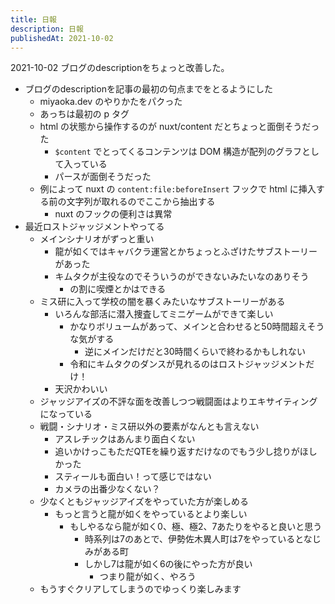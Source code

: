 ```yaml
---
title: 日報
description: 日報
publishedAt: 2021-10-02
---
```


2021-10-02 ブログのdescriptionをちょっと改善した。

- ブログのdescriptionを記事の最初の句点までをとるようにした
  - miyaoka.dev のやりかたをパクった
  - あっちは最初の p タグ
  - html の状態から操作するのが nuxt/content だとちょっと面倒そうだった
    -  `$content` でとってくるコンテンツは DOM 構造が配列のグラフとして入っている
      - パースが面倒そうだった
  - 例によって nuxt の `content:file:beforeInsert` フックで html に挿入する前の文字列が取れるのでここから抽出する
    - nuxt のフックの便利さは異常
- 最近ロストジャッジメントやってる
  - メインシナリオがずっと重い
    - 龍が如くではキャバクラ運営とかちょっとふざけたサブストーリーがあった
    - キムタクが主役なのでそういうのができないみたいなのありそう
      - の割に喫煙とかはできる
  - ミス研に入って学校の闇を暴くみたいなサブストーリーがある
    - いろんな部活に潜入捜査してミニゲームができて楽しい
      - かなりボリュームがあって、メインと合わせると50時間超えそうな気がする
        - 逆にメインだけだと30時間くらいで終わるかもしれない
      - 令和にキムタクのダンスが見れるのはロストジャッジメントだけ！
    - 天沢かわいい
  - ジャッジアイズの不評な面を改善しつつ戦闘面はよりエキサイティングになっている
  - 戦闘・シナリオ・ミス研以外の要素がなんとも言えない
    - アスレチックはあんまり面白くない
    - 追いかけっこもただQTEを繰り返すだけなのでもう少し捻りがほしかった
    - スティールも面白い！って感じではない
    - カメラの出番少なくない？
  - 少なくともジャッジアイズをやっていた方が楽しめる
    - もっと言うと龍が如くをやっているとより楽しい
      - もしやるなら龍が如く0、極、極2、7あたりをやると良いと思う
        - 時系列は7のあとで、伊勢佐木異人町は7をやっているとなじみがある町
        - しかし7は龍が如く6の後にやった方が良い
          - つまり龍が如く、やろう
  - もうすぐクリアしてしまうのでゆっくり楽しみます
  


